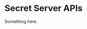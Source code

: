 [title]: # (Secret Server APIs)
[tags]: # (XXX)
[priority]: # (5176)
# Secret Server APIs
Something here.
